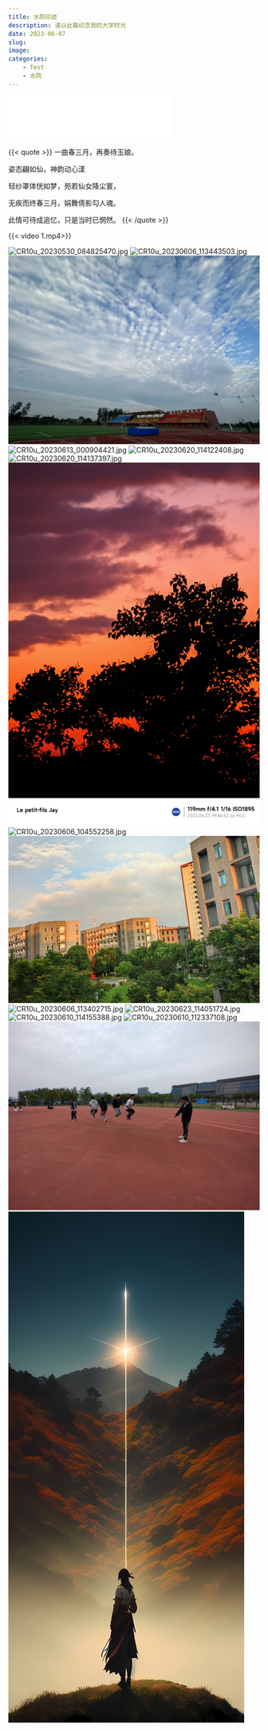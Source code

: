 ```yaml
---
title: 水院印迹
description: 谨以此篇纪念我的大学时光
date: 2023-06-07
slug: 
image: 
categories:
    - Test
    - 水院
---
```

<iframe frameborder="no" border="0" marginwidth="0" marginheight="0" width=330 height=86 src="//music.163.com/outchain/player?type=2&id=1900820735&auto=1&height=66"></iframe>


{{< quote >}}
一曲春三月，再奏待玉娘。

姿态翩如仙，神韵动心漾

轻纱罩体恍如梦，苑若仙女降尘寰，

无疾而终春三月，娟舞倩影勾人魂。

此情可待成追忆，只是当时已惘然。
{{< /quote >}}

{{< video 1.mp4>}}

<img src="https://raw.githubusercontent.com/Sunzijie/picplus/main/2023%E5%B9%B4/6%E6%9C%88/CR10u_20230530_084825470.jpg" alt="CR10u_20230530_084825470.jpg" title="CR10u_20230530_084825470.jpg" />
<img src="https://raw.githubusercontent.com/Sunzijie/picplus/main/2023%E5%B9%B4/6%E6%9C%88/CR10u_20230606_113443503.jpg" alt="CR10u_20230606_113443503.jpg" title="CR10u_20230606_113443503.jpg" />
<img src="https://raw.githubusercontent.com/Sunzijie/picplus/main/2023%E5%B9%B4/6%E6%9C%88/mmexport1686198704013.jpg" alt="mmexport1686198704013.jpg" title="mmexport1686198704013.jpg" />
<img src="https://raw.githubusercontent.com/Sunzijie/picplus/main/2023%E5%B9%B4/6%E6%9C%88/CR10u_20230613_000904421.jpg" alt="CR10u_20230613_000904421.jpg" title="CR10u_20230613_000904421.jpg" />
<img src="https://raw.githubusercontent.com/Sunzijie/picplus/main/2023%E5%B9%B4/6%E6%9C%88/CR10u_20230620_114122408.jpg" alt="CR10u_20230620_114122408.jpg" title="CR10u_20230620_114122408.jpg" />
<img src="https://raw.githubusercontent.com/Sunzijie/picplus/main/2023%E5%B9%B4/6%E6%9C%88/CR10u_20230620_114137397.jpg" alt="CR10u_20230620_114137397.jpg" title="CR10u_20230620_114137397.jpg" />
<img src="https://raw.githubusercontent.com/Sunzijie/picplus/main/2023%E5%B9%B4/6%E6%9C%88/1687684271468.jpg" alt="1687684271468.jpg" title="1687684271468.jpg" />
<img src="https://raw.githubusercontent.com/Sunzijie/picplus/main/2023%E5%B9%B4/6%E6%9C%88/CR10u_20230606_104552258.jpg" alt="CR10u_20230606_104552258.jpg" title="CR10u_20230606_104552258.jpg" />
<img src="https://raw.githubusercontent.com/Sunzijie/picplus/main/2023%E5%B9%B4/6%E6%9C%88/1687683942056-01.jpeg" alt="1687683942056-01.jpeg" title="1687683942056-01.jpeg" />
<img src="https://raw.githubusercontent.com/Sunzijie/picplus/main/2023%E5%B9%B4/6%E6%9C%88/CR10u_20230606_113402715.jpg" alt="CR10u_20230606_113402715.jpg" title="CR10u_20230606_113402715.jpg" />
<img src="https://raw.githubusercontent.com/Sunzijie/picplus/main/2023%E5%B9%B4/6%E6%9C%88/CR10u_20230623_114051724.jpg" alt="CR10u_20230623_114051724.jpg" title="CR10u_20230623_114051724.jpg" />
<img src="https://raw.githubusercontent.com/Sunzijie/picplus/main/2023%E5%B9%B4/6%E6%9C%88/CR10u_20230610_114155388.jpg" alt="CR10u_20230610_114155388.jpg" title="CR10u_20230610_114155388.jpg" />
<img src="https://raw.githubusercontent.com/Sunzijie/picplus/main/2023%E5%B9%B4/6%E6%9C%88/CR10u_20230610_112337108.jpg" alt="CR10u_20230610_112337108.jpg" title="CR10u_20230610_112337108.jpg" />

<img src="https://raw.githubusercontent.com/Sunzijie/picplus/main/2023%E5%B9%B4/6%E6%9C%88/-23e444e40f1e40b8.jpg" alt="-23e444e40f1e40b8.jpg" title="2127班跳绳" />

<img src="https://raw.githubusercontent.com/Sunzijie/picplus/main/2023%E5%B9%B4/6%E6%9C%88/ff04a73c927ac97a268b6456837a7d5f.jpeg" alt="ff04a73c927ac97a268b6456837a7d5f.jpeg" title="ff04a73c927ac97a268b6456837a7d5f.jpeg" />
